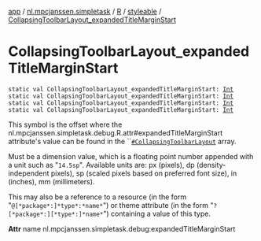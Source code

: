 [app](../../../index.md) / [nl.mpcjanssen.simpletask](../../index.md) / [R](../index.md) / [styleable](index.md) / [CollapsingToolbarLayout_expandedTitleMarginStart](.)

# CollapsingToolbarLayout_expandedTitleMarginStart

`static val CollapsingToolbarLayout_expandedTitleMarginStart: `[`Int`](https://kotlinlang.org/api/latest/jvm/stdlib/kotlin/-int/index.html)
`static val CollapsingToolbarLayout_expandedTitleMarginStart: `[`Int`](https://kotlinlang.org/api/latest/jvm/stdlib/kotlin/-int/index.html)
`static val CollapsingToolbarLayout_expandedTitleMarginStart: `[`Int`](https://kotlinlang.org/api/latest/jvm/stdlib/kotlin/-int/index.html)
`static val CollapsingToolbarLayout_expandedTitleMarginStart: `[`Int`](https://kotlinlang.org/api/latest/jvm/stdlib/kotlin/-int/index.html)

This symbol is the offset where the nl.mpcjanssen.simpletask.debug.R.attr#expandedTitleMarginStart attribute's value can be found in the ``[`#CollapsingToolbarLayout`](-collapsing-toolbar-layout.md) array.

Must be a dimension value, which is a floating point number appended with a unit such as "`14.5sp`". Available units are: px (pixels), dp (density-independent pixels), sp (scaled pixels based on preferred font size), in (inches), mm (millimeters).

This may also be a reference to a resource (in the form "`@[*package*:]*type*:*name*`") or theme attribute (in the form "`?[*package*:][*type*:]*name*`") containing a value of this type.

**Attr**
name nl.mpcjanssen.simpletask.debug:expandedTitleMarginStart

